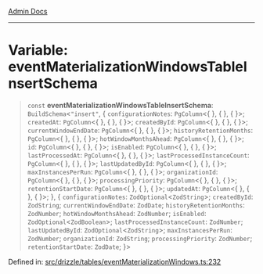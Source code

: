 [Admin Docs](/)

***

# Variable: eventMaterializationWindowsTableInsertSchema

> `const` **eventMaterializationWindowsTableInsertSchema**: `BuildSchema`\<`"insert"`, \{ `configurationNotes`: `PgColumn`\<\{ \}, \{ \}, \{ \}\>; `createdAt`: `PgColumn`\<\{ \}, \{ \}, \{ \}\>; `createdById`: `PgColumn`\<\{ \}, \{ \}, \{ \}\>; `currentWindowEndDate`: `PgColumn`\<\{ \}, \{ \}, \{ \}\>; `historyRetentionMonths`: `PgColumn`\<\{ \}, \{ \}, \{ \}\>; `hotWindowMonthsAhead`: `PgColumn`\<\{ \}, \{ \}, \{ \}\>; `id`: `PgColumn`\<\{ \}, \{ \}, \{ \}\>; `isEnabled`: `PgColumn`\<\{ \}, \{ \}, \{ \}\>; `lastProcessedAt`: `PgColumn`\<\{ \}, \{ \}, \{ \}\>; `lastProcessedInstanceCount`: `PgColumn`\<\{ \}, \{ \}, \{ \}\>; `lastUpdatedById`: `PgColumn`\<\{ \}, \{ \}, \{ \}\>; `maxInstancesPerRun`: `PgColumn`\<\{ \}, \{ \}, \{ \}\>; `organizationId`: `PgColumn`\<\{ \}, \{ \}, \{ \}\>; `processingPriority`: `PgColumn`\<\{ \}, \{ \}, \{ \}\>; `retentionStartDate`: `PgColumn`\<\{ \}, \{ \}, \{ \}\>; `updatedAt`: `PgColumn`\<\{ \}, \{ \}, \{ \}\>; \}, \{ `configurationNotes`: `ZodOptional`\<`ZodString`\>; `createdById`: `ZodString`; `currentWindowEndDate`: `ZodDate`; `historyRetentionMonths`: `ZodNumber`; `hotWindowMonthsAhead`: `ZodNumber`; `isEnabled`: `ZodOptional`\<`ZodBoolean`\>; `lastProcessedInstanceCount`: `ZodNumber`; `lastUpdatedById`: `ZodOptional`\<`ZodString`\>; `maxInstancesPerRun`: `ZodNumber`; `organizationId`: `ZodString`; `processingPriority`: `ZodNumber`; `retentionStartDate`: `ZodDate`; \}\>

Defined in: [src/drizzle/tables/eventMaterializationWindows.ts:232](https://github.com/gautam-divyanshu/talawa-api/blob/84910820371ade6fdca33545b3a0fc1e929731b2/src/drizzle/tables/eventMaterializationWindows.ts#L232)
